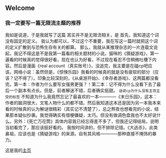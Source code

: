 ## Welcome



### 我一定要写一篇无限流主题的推荐
我如是说道，于是我就写了这篇
其实并不是无限流相关，是
首先，我知道这个词没有固定的定义。
我认为都可以，不过这个不重要，我在写这一篇时就把这个词的定义扩散到与恐怖生存有关的都算。
那么，我就从某推理杂志的一片连载文说起，我记不得这是不是我第一篇看的相关题材的小说。猫咪的《猜疑游戏》，第一遍看的时候真的觉得很好看，现在也认为好看，不过现在看忍不住稍微吐槽下内容。然后是漫画《real account（真实账号）》，没追完，我主要是在磕cp吧应该。网络小说：虽然但是，《惊悚乐园》我看的时候真的就是没有疲软的部分（应该？记不得了）。印象比较深刻的，《从桌游开始》、《幸存者游戏》、这两篇都没看完。第一本：作者为什么要写女强男更强？！第二本：记不得为什么没看下去了最后一个副本有点长。但是，前者解迷不错，后者确实挺甜。
```话说cp为什么没有主攻主受的标签```
不知道为什么我竟然忘记了最喜欢的一本————《末日乐园》，这本：作者的脑洞很大，文笔人物什么的都不错。然后我知道这本还是因为另一本我本来看的时候真的认为解谜很精彩（其实记不清楚了），总之熬夜也想看完的小说，结果那本疑似抄袭。我觉得确实有借梗嫌疑，太巧。但没有做调色盘我也不太好说什么。另外：《死亡万花筒》具体内容我已经忘得差不多了，但我还记得结局，说明当初看完了，那应该挺好看的。
我按时间讲的，但不排除记错。《大逃杀》，此类鼻祖，应该也是《猜疑游戏》的来源。自有其风格————那种直接不掩饰的暴力。


这是我的[主页](https://judithabc.github.io/)
